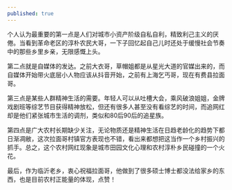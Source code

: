 ```yaml
---
published: true
---
```



个人认为最重要的第一点是人们对城市小资产阶级自私自利，精致利己主义的厌倦。当看到革命老区的淳朴农民大哥，一下子回忆起自己儿时还处于缓慢社会节奏中的那些乡里乡亲，无限感慨上头。

第二点就是自媒体的发达。之前大衣哥，草帽姐都是从星光大道的官媒出来的，而自媒体开始带火底层小人物应该从抖音开始，之前有上海乞丐哥，现在有费县拉面哥。

第三点是某些人群精神生活的需要。年轻人可以从吐槽大会，乘风破浪姐姐，金牌戏剧班等综艺节目获得精神放松，但还有很多人甚至没有看综艺的时间，而追网红却是他们紧张城市生活的调剂，类似和80后90后的追星族。

第四点是广大农村长期缺少关注，无论物质还是精神生活在日趋老龄化的趋势下都日渐凋敝，这次拉面哥村镇官方表现也不错，看出来都想把这当作一个乡村振兴的抓手。总之，这个农村网红现象是城市田园文化心理和农村淳朴乡民碰撞的一个火花。

最后，作为临沂老乡，衷心祝福拉面哥，他做到了很多硕士博士都没法给家乡的东西，也是目前农村正能量的体现，点赞！
